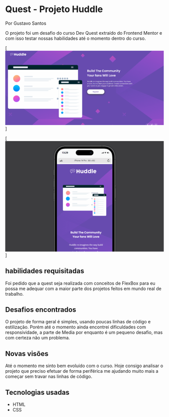 # Quest - Projeto Huddle

Por Gustavo Santos

O projeto foi um desafio do curso Dev Quest extraído do Frontend Mentor e com isso testar nossas habilidades até o momento dentro do curso.

[<img src="./huddle-page.gif" alt="Landing do projeto">]

[<img src="./huddle-mobile.gif" alt="Landing mobile">]

## habilidades requisitadas

Foi pedido que a quest seja realizada com conceitos de FlexBox para eu possa me adequar com a maior parte dos projetos feitos em mundo real de trabalho.

## Desafios encontrados

O projeto de forma geral é simples, usando poucas linhas de código e estilização. Porém até o momento ainda encontrei dificuldades com responsividade, a parte de Media por enquanto é um pequeno desafio, mas com certeza não um problema.

## Novas visões

Até o momento me sinto bem evoluído com o curso. Hoje consigo analisar o projeto que preciso efetuar de forma periférica me ajudando muito mais a começar sem travar nas linhas de código.

## Tecnologias usadas

- HTML
- CSS
